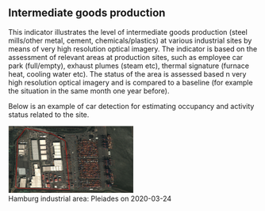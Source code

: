 ## Intermediate goods production

This indicator illustrates the level of intermediate goods production (steel mills/other metal, cement, chemicals/plastics) at various industrial sites by means of very high resolution optical imagery.
The indicator is based on the assessment of relevant areas at production sites, such as employee car park (full/empty), exhaust plumes (steam etc), thermal signature (furnace heat, cooling water etc). The status of the area is assessed based n very high resolution optical imagery and is compared to a baseline (for example the situation in the same month one year before).

Below is an example of car detection for estimating occupancy and activity status related to the site.
<div class="image-caption-object">
        <img src="https://raw.githubusercontent.com/eurodatacube/eodash-assets/main/collections/E4_intermediate_goods_production/E4.png" alt="Image" style="width: 50%;" />
        <div>Hamburg industrial area: Pleiades on 2020-03-24</div>
</div>

    
